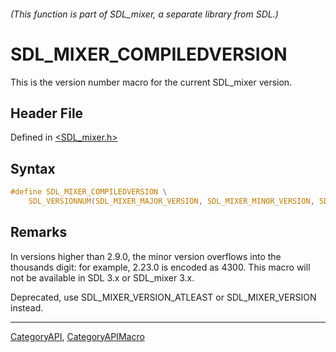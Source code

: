 ###### (This function is part of SDL_mixer, a separate library from SDL.)
# SDL_MIXER_COMPILEDVERSION

This is the version number macro for the current SDL_mixer version.

## Header File

Defined in [<SDL_mixer.h>](https://github.com/libsdl-org/SDL_mixer/blob/SDL2/include/SDL_mixer.h)

## Syntax

```c
#define SDL_MIXER_COMPILEDVERSION \
    SDL_VERSIONNUM(SDL_MIXER_MAJOR_VERSION, SDL_MIXER_MINOR_VERSION, SDL_MIXER_PATCHLEVEL)
```

## Remarks

In versions higher than 2.9.0, the minor version overflows into the
thousands digit: for example, 2.23.0 is encoded as 4300. This macro will
not be available in SDL 3.x or SDL_mixer 3.x.

Deprecated, use SDL_MIXER_VERSION_ATLEAST or SDL_MIXER_VERSION instead.

----
[CategoryAPI](CategoryAPI), [CategoryAPIMacro](CategoryAPIMacro)

